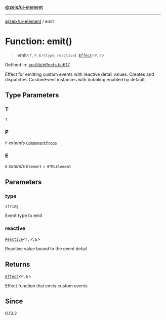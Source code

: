 [**@zeix/ui-element**](../README.md)

***

[@zeix/ui-element](../globals.md) / emit

# Function: emit()

> **emit**\<`T`, `P`, `E`\>(`type`, `reactive`): [`Effect`](../type-aliases/Effect.md)\<`P`, `E`\>

Defined in: [src/lib/effects.ts:617](https://github.com/zeixcom/ui-element/blob/dca68975dbf6990768dc34ee0f32fba5091cee2d/src/lib/effects.ts#L617)

Effect for emitting custom events with reactive detail values.
Creates and dispatches CustomEvent instances with bubbling enabled by default.

## Type Parameters

### T

`T`

### P

`P` *extends* [`ComponentProps`](../type-aliases/ComponentProps.md)

### E

`E` *extends* `Element` = `HTMLElement`

## Parameters

### type

`string`

Event type to emit

### reactive

[`Reactive`](../type-aliases/Reactive.md)\<`T`, `P`, `E`\>

Reactive value bound to the event detail

## Returns

[`Effect`](../type-aliases/Effect.md)\<`P`, `E`\>

Effect function that emits custom events

## Since

0.13.2
